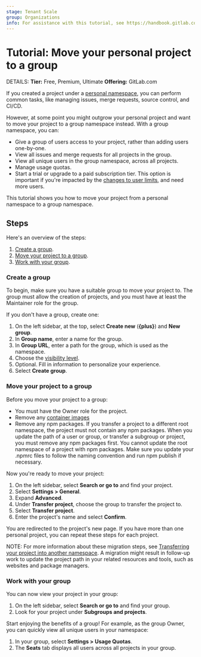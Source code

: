 ```yaml
---
stage: Tenant Scale
group: Organizations
info: For assistance with this tutorial, see https://handbook.gitlab.com/handbook/product/ux/technical-writing/#assignments-to-other-projects-and-subjects.
---
```


# Tutorial: Move your personal project to a group

DETAILS:
**Tier:** Free, Premium, Ultimate
**Offering:** GitLab.com

If you created a project under a [personal namespace](../../user/namespace/index.md),
you can perform common tasks, like managing issues, merge requests,
source control, and CI/CD.

However, at some point you might outgrow your personal project and
want to move your project to a group namespace instead. With a group namespace, you can:

- Give a group of users access to your project, rather than adding users one-by-one.
- View all issues and merge requests for all projects in the group.
- View all unique users in the group namespace, across all projects.
- Manage usage quotas.
- Start a trial or upgrade to a paid subscription tier. This option is important if you're
  impacted by the [changes to user limits](https://about.gitlab.com/blog/2022/03/24/efficient-free-tier/),
  and need more users.

This tutorial shows you how to move your project from a personal namespace
to a group namespace.

## Steps

Here's an overview of the steps:

1. [Create a group](#create-a-group).
1. [Move your project to a group](#move-your-project-to-a-group).
1. [Work with your group](#work-with-your-group).

### Create a group

To begin, make sure you have a suitable group to move your project to.
The group must allow the creation of projects, and you must have at least the
Maintainer role for the group.

If you don't have a group, create one:

1. On the left sidebar, at the top, select **Create new** (**{plus}**) and **New group**.
1. In **Group name**, enter a name for the group.
1. In **Group URL**, enter a path for the group, which is used as the namespace.
1. Choose the [visibility level](../../user/public_access.md).
1. Optional. Fill in information to personalize your experience.
1. Select **Create group**.

### Move your project to a group

Before you move your project to a group:

- You must have the Owner role for the project.
- Remove any [container images](../../user/packages/container_registry/index.md#move-or-rename-container-registry-repositories)
- Remove any npm packages. If you transfer a project to a different root namespace, the project must not contain any npm packages. When you update the path of a user or group, or transfer a subgroup or project, you must remove any npm packages first. You cannot update the root namespace of a project with npm packages. Make sure you update your .npmrc files to follow the naming convention and run npm publish if necessary.

Now you're ready to move your project:

1. On the left sidebar, select **Search or go to** and find your project.
1. Select **Settings > General**.
1. Expand **Advanced**.
1. Under **Transfer project**, choose the group to transfer the project to.
1. Select **Transfer project**.
1. Enter the project's name and select **Confirm**.

You are redirected to the project's new page.
If you have more than one personal project, you can repeat these steps for each
project.

NOTE:
For more information about these migration steps,
see [Transferring your project into another namespace](../../user/project/settings/migrate_projects.md#transfer-a-project-to-another-namespace).
A migration might result in follow-up work to update the project path in
your related resources and tools, such as websites and package managers.

### Work with your group

You can now view your project in your group:

1. On the left sidebar, select **Search or go to** and find your group.
1. Look for your project under **Subgroups and projects**.

Start enjoying the benefits of a group! For example, as the group Owner, you can
quickly view all unique users in your namespace:

1. In your group, select **Settings > Usage Quotas**.
1. The **Seats** tab displays all users across all projects in your group.
